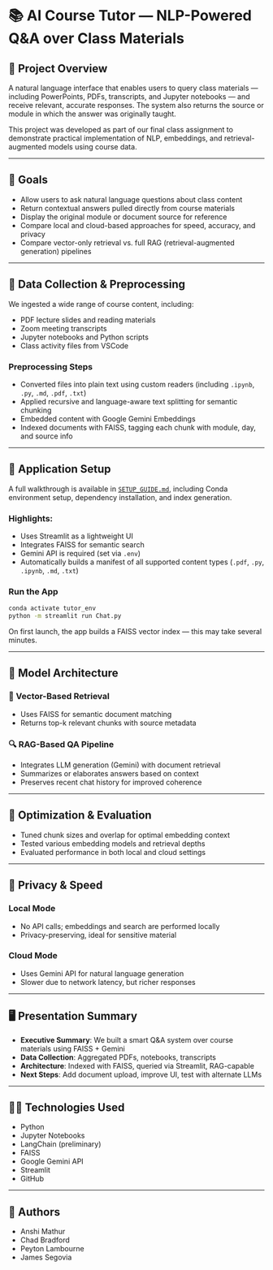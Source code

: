 # 📚 AI Course Tutor — NLP-Powered Q\&A over Class Materials

## 🚀 Project Overview

A natural language interface that enables users to query class materials — including PowerPoints, PDFs, transcripts, and Jupyter notebooks — and receive relevant, accurate responses. The system also returns the source or module in which the answer was originally taught.

This project was developed as part of our final class assignment to demonstrate practical implementation of NLP, embeddings, and retrieval-augmented models using course data.

---

## 🎯 Goals

* Allow users to ask natural language questions about class content
* Return contextual answers pulled directly from course materials
* Display the original module or document source for reference
* Compare local and cloud-based approaches for speed, accuracy, and privacy
* Compare vector-only retrieval vs. full RAG (retrieval-augmented generation) pipelines

---

## 📂 Data Collection & Preprocessing

We ingested a wide range of course content, including:

* PDF lecture slides and reading materials
* Zoom meeting transcripts
* Jupyter notebooks and Python scripts
* Class activity files from VSCode

### Preprocessing Steps

* Converted files into plain text using custom readers (including `.ipynb`, `.py`, `.md`, `.pdf`, `.txt`)
* Applied recursive and language-aware text splitting for semantic chunking
* Embedded content with Google Gemini Embeddings
* Indexed documents with FAISS, tagging each chunk with module, day, and source info

---

## 🧰 Application Setup

A full walkthrough is available in [`SETUP_GUIDE.md`](./SETUP_GUIDE.md), including Conda environment setup, dependency installation, and index generation.

### Highlights:

* Uses Streamlit as a lightweight UI
* Integrates FAISS for semantic search
* Gemini API is required (set via `.env`)
* Automatically builds a manifest of all supported content types (`.pdf`, `.py`, `.ipynb`, `.md`, `.txt`)

### Run the App

```bash
conda activate tutor_env
python -m streamlit run Chat.py
```

On first launch, the app builds a FAISS vector index — this may take several minutes.

---

## 🤖 Model Architecture

### 🔁 Vector-Based Retrieval

* Uses FAISS for semantic document matching
* Returns top-k relevant chunks with source metadata

### 🔍 RAG-Based QA Pipeline

* Integrates LLM generation (Gemini) with document retrieval
* Summarizes or elaborates answers based on context
* Preserves recent chat history for improved coherence

---

## 🧪 Optimization & Evaluation

* Tuned chunk sizes and overlap for optimal embedding context
* Tested various embedding models and retrieval depths
* Evaluated performance in both local and cloud settings

---

## 🔐 Privacy & Speed

### Local Mode

* No API calls; embeddings and search are performed locally
* Privacy-preserving, ideal for sensitive material

### Cloud Mode

* Uses Gemini API for natural language generation
* Slower due to network latency, but richer responses

---

## 🖥️ Presentation Summary

* **Executive Summary**: We built a smart Q\&A system over course materials using FAISS + Gemini
* **Data Collection**: Aggregated PDFs, notebooks, transcripts
* **Architecture**: Indexed with FAISS, queried via Streamlit, RAG-capable
* **Next Steps**: Add document upload, improve UI, test with alternate LLMs

---

## 👩‍💻 Technologies Used

* Python
* Jupyter Notebooks
* LangChain (preliminary)
* FAISS
* Google Gemini API
* Streamlit
* GitHub

---

## 📌 Authors

* Anshi Mathur
* Chad Bradford
* Peyton Lambourne
* James Segovia
